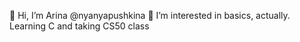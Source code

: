 👋 Hi, I’m Arina @nyanyapushkina 
👀 I’m interested in basics, actually. Learning C and taking CS50 class
